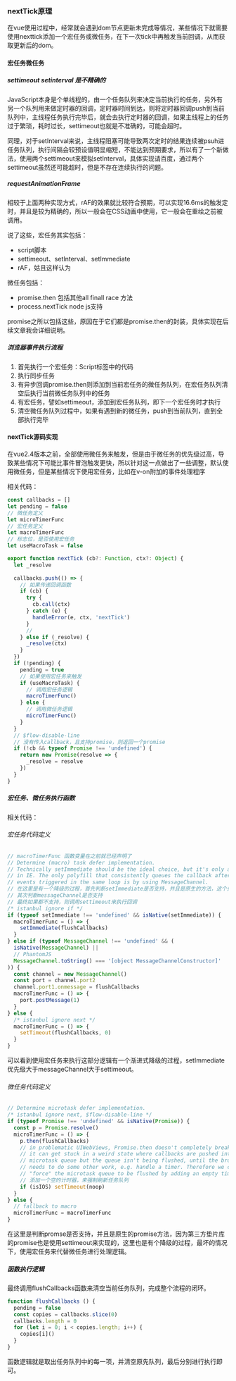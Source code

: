 ### nextTick原理

在vue使用过程中，经常就会遇到dom节点更新未完成等情况，某些情况下就需要使用nexttick添加一个宏任务或微任务，在下一次tick中再触发当前回调，从而获取更新后的dom。

#### 宏任务微任务

##### settimeout setinterval 是不精确的

JavaScript本身是个单线程的，由一个任务队列来决定当前执行的任务，另外有另一个队列用来做定时器的回调，定时器时间到达，则将定时器回调push到当前队列中，主线程任务执行完毕后，就会去执行定时器的回调，如果主线程上的任务过于繁琐，耗时过长，settimeout也就是不准确的，可能会超时。

同理，对于setInterval来说，主线程阻塞可能导致两次定时的结果连续被psuh进任务队列，执行间隔会较预设值明显缩短，不能达到预期要求，所以有了一个新做法，使用两个settimeout来模拟setInterval，具体实现请百度，通过两个settimeout虽然还可能超时，但是不存在连续执行的问题。

##### requestAnimationFrame

相较于上面两种实现方式，rAF的效果就比较符合预期，可以实现16.6ms的触发定时，并且是较为精确的，所以一般会在CSS动画中使用，它一般会在重绘之前被调用。

说了这些，宏任务其实包括：

- script脚本
- settimeout、setInterval、setImmediate
- rAF，姑且这样认为

微任务包括：

- promise.then 包括其他all finall race 方法
- process.nextTick node js支持

promise之所以包括这些，原因在于它们都是promise.then的封装，具体实现在后续文章我会详细说明。

##### 浏览器事件执行流程

1. 首先执行一个宏任务：Script标签中的代码
2. 执行同步任务
3. 有异步回调promise.then则添加到当前宏任务的微任务队列，在宏任务队列清空后执行当前微任务队列中的任务
4. 有宏任务，譬如settimeout，添加到宏任务队列，即下一个宏任务时才执行
5. 清空微任务队列过程中，如果有遇到新的微任务，push到当前队列，直到全部执行完毕



#### nextTick源码实现

在vue2.4版本之前，全部使用微任务来触发，但是由于微任务的优先级过高，导致某些情况下可能比事件冒泡触发更快，所以针对这一点做出了一些调整，默认使用微任务，但是某些情况下使用宏任务，比如在v-on附加的事件处理程序

相关代码：

```js
const callbacks = []
let pending = false
// 微任务定义
let microTimerFunc
// 宏任务定义
let macroTimerFunc
// 标志位，是否使用宏任务
let useMacroTask = false

export function nextTick (cb?: Function, ctx?: Object) {
  let _resolve
  
  callbacks.push(() => {
    // 如果传递回调函数
    if (cb) {
      try {
        cb.call(ctx)
      } catch (e) {
        handleError(e, ctx, 'nextTick')
      }
      // 
    } else if (_resolve) {
      _resolve(ctx)
    }
  })
  if (!pending) {
    pending = true
    // 如果使用宏任务来触发
    if (useMacroTask) {
      // 调用宏任务逻辑
      macroTimerFunc()
    } else {
      // 调用微任务逻辑
      microTimerFunc()
    }
  }
  // $flow-disable-line
  // 没有传入callback，且支持promise，则返回一个promise
  if (!cb && typeof Promise !== 'undefined') {
    return new Promise(resolve => {
      _resolve = resolve
    })
  }
}

```

##### 宏任务、微任务执行函数

相关代码：

###### 宏任务代码定义

```js
// macroTimerFunc 函数变量在之前就已经声明了
// Determine (macro) task defer implementation.
// Technically setImmediate should be the ideal choice, but it's only available
// in IE. The only polyfill that consistently queues the callback after all DOM
// events triggered in the same loop is by using MessageChannel.
// 在这里是有一个降级的过程，首先判断setImmediate是否支持，并且是原生的方法，这个只有edge支持
// 其次判断messageChannel是否支持
// 最终如果都不支持，则调用settimeout来执行回调
/* istanbul ignore if */
if (typeof setImmediate !== 'undefined' && isNative(setImmediate)) {
  macroTimerFunc = () => {
    setImmediate(flushCallbacks)
  }
} else if (typeof MessageChannel !== 'undefined' && (
  isNative(MessageChannel) ||
  // PhantomJS
  MessageChannel.toString() === '[object MessageChannelConstructor]'
)) {
  const channel = new MessageChannel()
  const port = channel.port2
  channel.port1.onmessage = flushCallbacks
  macroTimerFunc = () => {
    port.postMessage(1)
  }
} else {
  /* istanbul ignore next */
  macroTimerFunc = () => {
    setTimeout(flushCallbacks, 0)
  }
}
```

可以看到使用宏任务来执行这部分逻辑有一个渐进式降级的过程，setImmediate优先级大于messageChannel大于settimeout。

###### 微任务代码定义

```js
// Determine microtask defer implementation.
/* istanbul ignore next, $flow-disable-line */
if (typeof Promise !== 'undefined' && isNative(Promise)) {
  const p = Promise.resolve()
  microTimerFunc = () => {
    p.then(flushCallbacks)
    // in problematic UIWebViews, Promise.then doesn't completely break, but
    // it can get stuck in a weird state where callbacks are pushed into the
    // microtask queue but the queue isn't being flushed, until the browser
    // needs to do some other work, e.g. handle a timer. Therefore we can
    // "force" the microtask queue to be flushed by adding an empty timer.
    // 添加一个空的计时器，来强制刷新任务队列
    if (isIOS) setTimeout(noop)
  }
} else {
  // fallback to macro
  microTimerFunc = macroTimerFunc
}
```

在这里是判断promse是否支持，并且是原生的promise方法，因为第三方垫片库的promise也是使用settimeout来实现的，这里也是有个降级的过程，最坏的情况下，使用宏任务来代替微任务进行处理逻辑。

##### 函数执行逻辑

最终调用flushCallbacks函数来清空当前任务队列，完成整个流程的闭环。

```js
function flushCallbacks () {
  pending = false
  const copies = callbacks.slice(0)
  callbacks.length = 0
  for (let i = 0; i < copies.length; i++) {
    copies[i]()
  }
}
```

函数逻辑就是取出任务队列中的每一项，并清空原先队列，最后分别进行执行即可。

